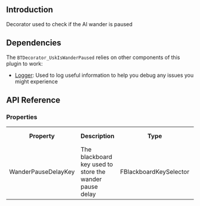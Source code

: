 ## Introduction
Decorator used to check if the AI wander is paused

## Dependencies
The <code>BTDecorator_UskIsWanderPaused</code> relies on other components of this plugin to work:
<ul>
	<li><a href="../logger">Logger</a>: Used to log useful information to help you debug any issues you might experience</li>
</ul>

## API Reference
### Properties
<table>
	<tr>
		<th>Property</th>
		<th>Description</th>
		<th>Type</th>
		<th>Default Value</th>
	</tr>
	<tr>
		<td>WanderPauseDelayKey</td>
		<td>The blackboard key used to store the wander pause delay</td>
		<td>FBlackboardKeySelector</td>
		<td></td>
	</tr>
</table>
